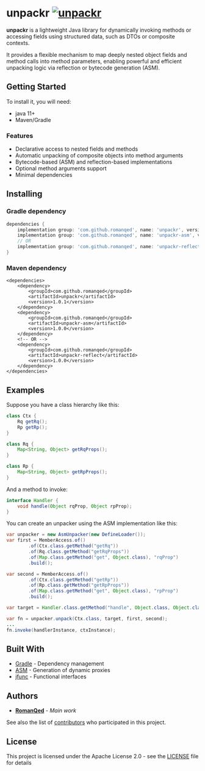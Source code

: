 # unpackr [![unpackr](https://img.shields.io/maven-central/v/com.github.romanqed/unpackr?color=blue)](https://repo1.maven.org/maven2/com/github/romanqed/unpackr/)

**unpackr** is a lightweight Java library for dynamically invoking methods or accessing fields using structured data, 
such as DTOs or composite contexts. 

It provides a flexible mechanism to map deeply nested object fields and method calls into method parameters, 
enabling powerful and efficient unpacking logic via reflection or bytecode generation (ASM).

## Getting Started

To install it, you will need:

* java 11+
* Maven/Gradle

### Features

* Declarative access to nested fields and methods
* Automatic unpacking of composite objects into method arguments
* Bytecode-based (ASM) and reflection-based implementations
* Optional method arguments support
* Minimal dependencies

## Installing

### Gradle dependency

```Groovy
dependencies {
    implementation group: 'com.github.romanqed', name: 'unpackr', version: '1.0.1'
    implementation group: 'com.github.romanqed', name: 'unpackr-asm', version: '1.0.0'
    // OR
    implementation group: 'com.github.romanqed', name: 'unpackr-reflect', version: '1.0.0'
}
```

### Maven dependency

```
<dependencies>
    <dependency>
        <groupId>com.github.romanqed</groupId>
        <artifactId>unpackr</artifactId>
        <version>1.0.1</version>
    </dependency>
    <dependency>
        <groupId>com.github.romanqed</groupId>
        <artifactId>unpackr-asm</artifactId>
        <version>1.0.0</version>
    </dependency>
    <!-- OR -->
    <dependency>
        <groupId>com.github.romanqed</groupId>
        <artifactId>unpackr-reflect</artifactId>
        <version>1.0.0</version>
    </dependency>
</dependencies>
```

## Examples

Suppose you have a class hierarchy like this:

```java
class Ctx {
    Rq getRq();
    Rp getRp();
}

class Rq {
    Map<String, Object> getRqProps();
}

class Rp {
    Map<String, Object> getRpProps();
}
```

And a method to invoke:

```java
interface Handler { 
    void handle(Object rqProp, Object rpProp);
}
```

You can create an unpacker using the ASM implementation like this:

```java
var unpacker = new AsmUnpacker(new DefineLoader());
var first = MemberAccess.of()
        .of(Ctx.class.getMethod("getRq"))
        .of(Rq.class.getMethod("getRqProps"))
        .of(Map.class.getMethod("get", Object.class), "rqProp")
        .build();

var second = MemberAccess.of()
        .of(Ctx.class.getMethod("getRp"))
        .of(Rp.class.getMethod("getRpProps"))
        .of(Map.class.getMethod("get", Object.class), "rpProp")
        .build();

var target = Handler.class.getMethod("handle", Object.class, Object.class);

var fn = unpacker.unpack(Ctx.class, target, first, second);
...
fn.invoke(handlerInstance, ctxInstance);
```

## Built With

* [Gradle](https://gradle.org) - Dependency management
* [ASM](https://asm.ow2.io) - Generation of dynamic proxies
* [jfunc](https://github.com/RomanQed/jfunc) - Functional interfaces

## Authors

* **[RomanQed](https://github.com/RomanQed)** - *Main work*

See also the list of [contributors](https://github.com/RomanQed/unpackr/contributors)
who participated in this project.

## License

This project is licensed under the Apache License 2.0 - see the [LICENSE](LICENSE) file for details
